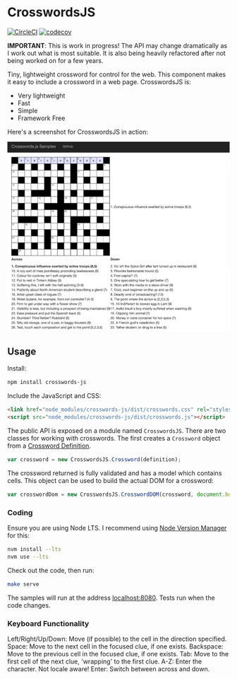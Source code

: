 # CrosswordsJS

[![CircleCI](https://circleci.com/gh/dwmkerr/crosswords-js.svg?style=shield)](https://circleci.com/gh/dwmkerr/crosswords-js) [![codecov](https://codecov.io/gh/dwmkerr/crosswords-js/branch/master/graph/badge.svg)](https://codecov.io/gh/dwmkerr/crosswords-js)

**IMPORTANT**: This is work in progress! The API may change dramatically as I work out what is most suitable. It is also being heavily refactored after not being worked on for a few years.

Tiny, lightweight crossword for control for the web. This component makes it easy
to include a crossword in a web page. CrosswordsJS is:

* Very lightweight
* Fast
* Simple
* Framework Free

Here's a screenshot for CrosswordsJS in action:

![CrosswordsJS Screenshot](./docs/screenshot.png)

## Usage

Install:

```sh
npm install crosswords-js
```

Include the JavaScript and CSS:

```html
<link href="node_modules/crosswords-js/dist/crosswords.css" rel="stylesheet">
<script src="node_modules/crosswords-js/dist/crosswords.js"></script>
```

The public API is exposed on a module named `CrosswordsJS`. There are two classes for working with crosswords. The first creates a `Crossword` object from a [Crossword Definition](docs/crossworddefinition.md).

```js
var crossword = new CrosswordsJS.Crossword(definition);
```

The crossword returned is fully validated and has a model which contains cells.
This object can be used to build the actual DOM for a crossword:

```js
var crosswordDom = new CrosswordsJS.CrosswordDOM(crossword, document.body);
```

### Coding

Ensure you are using Node LTS. I recommend using [Node Version Manager](https://github.com/nvm-sh/nvm) for this:

```sh
nvm install --lts
nvm use --lts
```

Check out the code, then run:

```sh
make serve
```

The samples will run at the address [localhost:8080](http://localhost:3000/). Tests run when the code changes.

### Keyboard Functionality

Left/Right/Up/Down: Move (if possible) to the cell in the direction specified.
Space: Move to the next cell in the focused clue, if one exists.
Backspace: Move to the previous cell in the focused clue, if one exists.
Tab: Move to the first cell of the next clue, 'wrapping' to the first clue.
A-Z: Enter the character. Not locale aware!
Enter: Switch between across and down.
